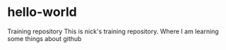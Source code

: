 # hello-world
Training repository
This is nick's training repository. Where I am learning some things about github

